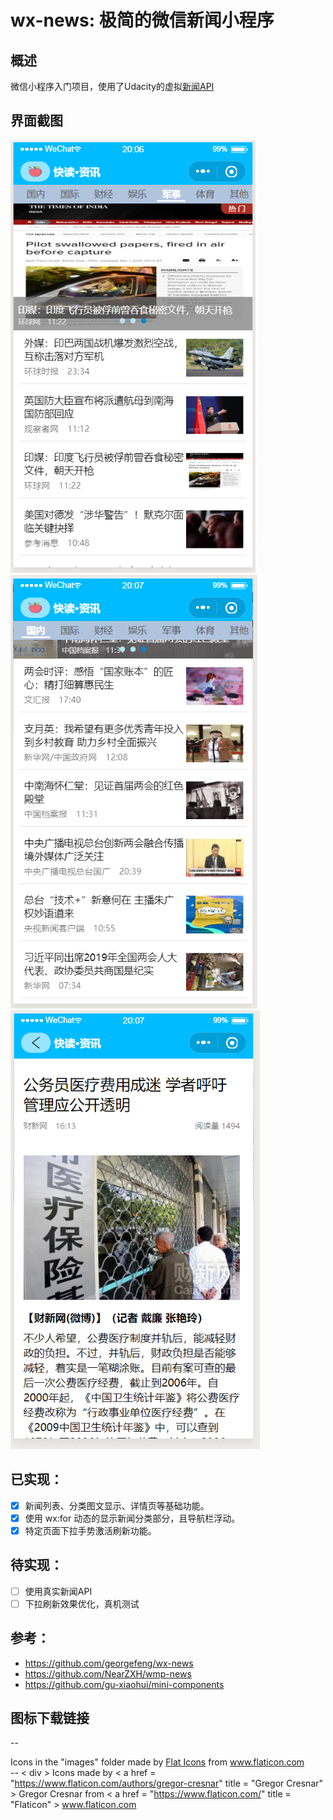 # wx-news: 极简的微信新闻小程序

## 概述

微信小程序入门项目，使用了Udacity的虚拟[新闻API](https://github.com/udacity/wmpnd-news/blob/master/news_api.md)

## 界面截图
![some](./screenshot/page1.PNG)
![some](./screenshot/page2.PNG)
![some](./screenshot/page3.PNG)

## 已实现：
- [x] 新闻列表、分类图文显示、详情页等基础功能。
- [x] 使用 wx:for 动态的显示新闻分类部分，且导航栏浮动。
- [x] 特定页面下拉手势激活刷新功能。

## 待实现：
- [ ] 使用真实新闻API
- [ ] 下拉刷新效果优化，真机测试

## 参考：
- https://github.com/georgefeng/wx-news
- https://github.com/NearZXH/wmp-news
- https://github.com/gu-xiaohui/mini-components

## 图标下载链接
-- <div>Icons in the "images" folder made by <a href="https://www.flaticon.com/authors/flat-icons" title="Flat Icons">Flat Icons</a> from <a href="https://www.flaticon.com/"     title="Flaticon">www.flaticon.com</a></div>
-- < div > Icons made by < a href = "https://www.flaticon.com/authors/gregor-cresnar" title = "Gregor Cresnar" > Gregor Cresnar</a > from < a href = "https://www.flaticon.com/"             title = "Flaticon" > www.flaticon.com</a ></div >
